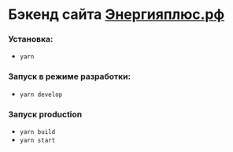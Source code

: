 # Бэкенд сайта [Энергияплюс.рф](http://xn--c1adkmgpem4hrai.xn--p1ai/)

### Установка:
- `yarn`

### Запуск в режиме разработки:
- `yarn develop`

### Запуск production
- `yarn build`
- `yarn start`
